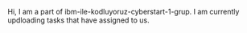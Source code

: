 Hi, I am a part of ibm-ile-kodluyoruz-cyberstart-1-grup. I am currently updloading tasks that have assigned to us.
